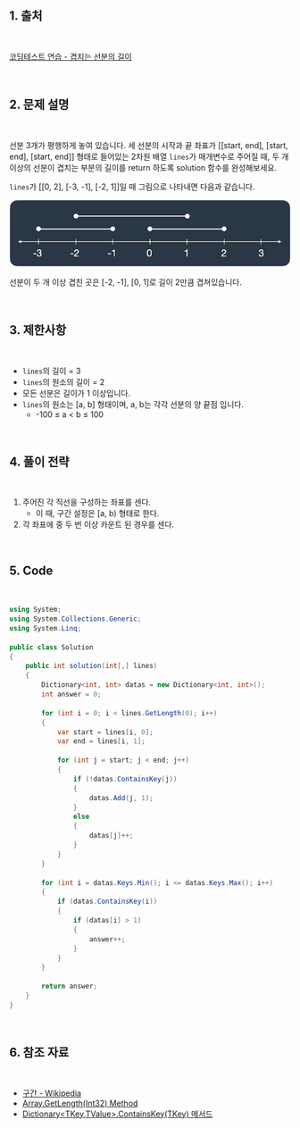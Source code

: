 ## 1. 출처

<br>

[코딩테스트 연습 - 겹치는 선분의 길이](https://school.programmers.co.kr/learn/courses/30/lessons/120876)

<br>

## 2. 문제 설명

<br>

선분 3개가 평행하게 놓여 있습니다. 세 선분의 시작과 끝 좌표가 \[[start, end], [start, end], [start, end]\] 형태로 들어있는 2차원 배열 `lines`가 매개변수로 주어질 때, 두 개 이상의 선분이 겹치는 부분의 길이를 return 하도록 solution 함수를 완성해보세요.

`lines`가 \[[0, 2], [-3, -1], [-2, 1]\]일 때 그림으로 나타내면 다음과 같습니다.

![line_2.png](Assets/line_2.png)

선분이 두 개 이상 겹친 곳은 [-2, -1], [0, 1]로 길이 2만큼 겹쳐있습니다.

<br>

## 3. 제한사항

<br>

- `lines`의 길이 = 3
- `lines`의 원소의 길이 = 2
- 모든 선분은 길이가 1 이상입니다.
- `lines`의 원소는 [a, b] 형태이며, a, b는 각각 선분의 양 끝점 입니다.
    - -100 ≤ a < b ≤ 100

<br>

## 4. 풀이 전략

<br>

1. 주어진 각 직선을 구성하는 좌표를 센다.
    - 이 때, 구간 설정은 [a, b) 형태로 한다.
2. 각 좌표에 중 두 번 이상 카운트 된 경우를 센다.

<br>

## 5. Code

<br>

```cs
using System;
using System.Collections.Generic;
using System.Linq;

public class Solution
{
    public int solution(int[,] lines)
    {
        Dictionary<int, int> datas = new Dictionary<int, int>();
        int answer = 0;

        for (int i = 0; i < lines.GetLength(0); i++)
        {
            var start = lines[i, 0];
            var end = lines[i, 1];

            for (int j = start; j < end; j++)
            {
                if (!datas.ContainsKey(j))
                {
                    datas.Add(j, 1);
                }
                else
                {
                    datas[j]++;
                }
            }
        }

        for (int i = datas.Keys.Min(); i <= datas.Keys.Max(); i++)
        {
            if (datas.ContainsKey(i))
            {
                if (datas[i] > 1)
                {
                    answer++;
                }
            }
        }

        return answer;
    }
}
```

<br>

## 6. 참조 자료

<br>

- [구간 - Wikipedia](https://ko.wikipedia.org/wiki/%EA%B5%AC%EA%B0%84)
- [Array.GetLength(Int32) Method](https://learn.microsoft.com/en-us/dotnet/api/system.array.getlength?view=net-8.0)
- [Dictionary<TKey,TValue>.ContainsKey(TKey) 메서드](https://learn.microsoft.com/ko-kr/dotnet/api/system.collections.generic.dictionary-2.containskey?view=net-8.0)